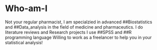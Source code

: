 # Who-am-I
Not your regular pharmacist, I am specialzied in advanced ##Biostatistics and ##Data_analysis in the field of medicine and pharmaceutics.
I do literature reviews and Research projects
I use ##SPSS and ##R programming language
Willing to work as a freelancer to help you in your statistical analysis!
